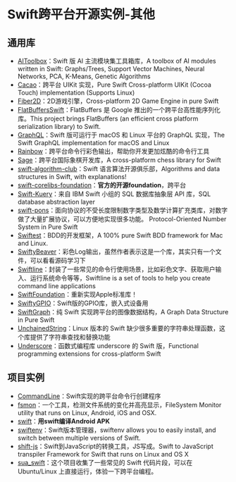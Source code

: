 # Swift跨平台开源实例-其他
## 通用库
- [AIToolbox][1]：Swift 版 AI 主流模块集工具箱库，A toolbox of AI modules written in Swift: Graphs/Trees, Support Vector Machines, Neural Networks, PCA, K-Means, Genetic Algorithms
- [Cacao][2]：跨平台 UIKit 实现，Pure Swift Cross-platform UIKit (Cocoa Touch) implementation (Supports Linux)
- [Fiber2D][3]：2D游戏引擎，Cross-platform 2D Game Engine in pure Swift
- [FlatBuffersSwift][4]：FlatBuffers 是 Google 推出的一个跨平台高性能序列化库。This project brings FlatBuffers (an efficient cross platform serialization library) to Swift.
- [GraphQL][5]：Swift 版可运行于 macOS 和 Linux 平台的 GraphQL 实现，The Swift GraphQL implementation for macOS and Linux
- [Rainbow][6]：跨平台命令行彩色输出，帮助你开发更加炫酷的命令行工具
- [Sage][7]：跨平台国际象棋开发库，A cross-platform chess library for Swift
- [swift-algorithm-club][8]：Swift 语言算法开源俱乐部，Algorithms and data structures in Swift, with explanations!
- [swift-corelibs-foundation][9]：**官方的开源foundation**，跨平台
- [Swift-Kuery][10]：来自 IBM Swift 小组的 SQL 数据库抽象层 API 库，SQL database abstraction layer
- [swift-pons][11]：面向协议的不受长度限制数字类型及数学计算扩充类库，对数字做了大量扩展协议，可以方便地实现很多功能。 Protocol-Oriented Number System in Pure Swift
- [Swiftest][12]：BDD的开发框架，A 100% pure Swift BDD framework for Mac and Linux.
- [SwiftyBeaver][13]：彩色Log输出，虽然作者表示这是一个库，其实只有一个文件，可以看看源码学习下
- [Swiftline][14]：封装了一些常见的命令行使用场景，比如彩色文字、获取用户输入、运行系统命令等等，Swiftline is a set of tools to help you create command line applications
- [SwiftFoundation][15]：重新实现Apple标准库！
- [SwiftyGPIO][16]：Swift版的GPIO库，嵌入式设备用
- [SwiftGraph][17]：纯 Swift 实现跨平台的图像数据结构，A Graph Data Structure in Pure Swift
- [UnchainedString][18]：Linux 版本的 Swift 缺少很多重要的字符串处理函数，这个库提供了字符串查找和替换功能
- [Underscore][19]：函数式编程库 underscore 的 Swift 版，Functional programming extensions for cross-platform Swift

## 项目实例
- [CommandLine][20]：Swift实现的跨平台命令行创建程序
- [fsmon][21]：一个工具，检测文件系统的变化并高亮显示，FileSystem Monitor utility that runs on Linux, Android, iOS and OSX.
- [swift][22]：**用swift编译Android APK**
- [swiftenv][23]：Swift版本管理器，swiftenv allows you to easily install, and switch between multiple versions of Swift.
- [shift-js][24]：Swift到JavaScript的转换工具，JS写成。Swift to JavaScript transpiler Framework for Swift that runs on Linux and OS X
- [sua\_swift][25]：这个项目收集了一些常见的 Swift 代码片段，可以在 Ubuntu/Linux 上直接运行，体验一下跨平台编程。


[1]:	https://github.com/KevinCoble/AIToolbox "AIToolbox"
[2]:	https://github.com/PureSwift/Cacao "Cacao"
[3]:	https://github.com/s1ddok/Fiber2D "Fiber2D"
[4]:	https://github.com/mzaks/FlatBuffersSwift "FlatBuffersSwift"
[5]:	https://github.com/GraphQLSwift/GraphQL "GraphQL"
[6]:	https://github.com/onevcat/Rainbow "Rainbow"
[7]:	https://github.com/nvzqz/Sage "Sage"
[8]:	https://github.com/hollance/swift-algorithm-club "swift-algorithm-club"
[9]:	https://github.com/apple/swift-corelibs-foundation "swift-corelibs-foundation"
[10]:	https://github.com/IBM-Swift/Swift-Kuery "Swift-Kuery"
[11]:	https://github.com/dankogai/swift-pons "swift-pons"
[12]:	https://github.com/bppr/Swiftest "Swiftest"
[13]:	https://github.com/skreutzberger/SwiftyBeaver "SwiftyBeaver"
[14]:	https://github.com/Swiftline/Swiftline "Swiftline"
[15]:	https://github.com/PureSwift/SwiftFoundation "SwiftFoundation"
[16]:	https://github.com/uraimo/SwiftyGPIO "SwiftyGPIO"
[17]:	https://github.com/davecom/SwiftGraph "SwiftGraph"
[18]:	https://github.com/dunkelstern/UnchainedString "UnchainedString"
[19]:	https://github.com/JakeLin/Underscore "Underscore"
[20]:	https://github.com/jatoben/CommandLine "CommandLine"
[21]:	https://github.com/nowsecure/fsmon "fsmon"
[22]:	https://github.com/SwiftAndroid/swift "swift"
[23]:	https://github.com/kylef/swiftenv "swiftenv"
[24]:	https://github.com/shift-js/shift-js "shift-js"
[25]:	https://github.com/jpedrosa/sua_swift "sua_swift"